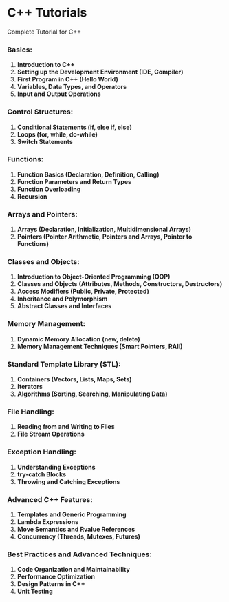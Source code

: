 # C++ Tutorials
Complete Tutorial for C++

### Basics:
1. **Introduction to C++**
2. **Setting up the Development Environment (IDE, Compiler)**
3. **First Program in C++ (Hello World)**
4. **Variables, Data Types, and Operators**
5. **Input and Output Operations**

### Control Structures:
1. **Conditional Statements (if, else if, else)**
2. **Loops (for, while, do-while)**
3. **Switch Statements**

### Functions:
1. **Function Basics (Declaration, Definition, Calling)**
2. **Function Parameters and Return Types**
3. **Function Overloading**
4. **Recursion**

### Arrays and Pointers:
1. **Arrays (Declaration, Initialization, Multidimensional Arrays)**
2. **Pointers (Pointer Arithmetic, Pointers and Arrays, Pointer to Functions)**

### Classes and Objects:
1. **Introduction to Object-Oriented Programming (OOP)**
2. **Classes and Objects (Attributes, Methods, Constructors, Destructors)**
3. **Access Modifiers (Public, Private, Protected)**
4. **Inheritance and Polymorphism**
5. **Abstract Classes and Interfaces**

### Memory Management:
1. **Dynamic Memory Allocation (new, delete)**
2. **Memory Management Techniques (Smart Pointers, RAII)**

### Standard Template Library (STL):
1. **Containers (Vectors, Lists, Maps, Sets)**
2. **Iterators**
3. **Algorithms (Sorting, Searching, Manipulating Data)**

### File Handling:
1. **Reading from and Writing to Files**
2. **File Stream Operations**

### Exception Handling:
1. **Understanding Exceptions**
2. **try-catch Blocks**
3. **Throwing and Catching Exceptions**

### Advanced C++ Features:
1. **Templates and Generic Programming**
2. **Lambda Expressions**
3. **Move Semantics and Rvalue References**
4. **Concurrency (Threads, Mutexes, Futures)**

### Best Practices and Advanced Techniques:
1. **Code Organization and Maintainability**
2. **Performance Optimization**
3. **Design Patterns in C++**
4. **Unit Testing**




